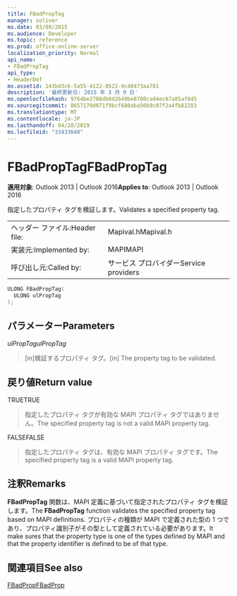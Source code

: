 ```yaml
---
title: FBadPropTag
manager: soliver
ms.date: 03/09/2015
ms.audience: Developer
ms.topic: reference
ms.prod: office-online-server
localization_priority: Normal
api_name:
- FBadPropTag
api_type:
- HeaderDef
ms.assetid: 143bd3c6-5a55-4122-8522-9c48473aa781
description: '最終更新日: 2015 年 3 月 9 日'
ms.openlocfilehash: 9764be2788db8d2649be8708cad4ec67a85af845
ms.sourcegitcommit: 8657170d071f9bcf680aba50b9c07f2a4fb82283
ms.translationtype: MT
ms.contentlocale: ja-JP
ms.lasthandoff: 04/28/2019
ms.locfileid: "33433648"
---
```

# <a name="fbadproptag"></a><span data-ttu-id="c0cfb-103">FBadPropTag</span><span class="sxs-lookup"><span data-stu-id="c0cfb-103">FBadPropTag</span></span>

  
  
<span data-ttu-id="c0cfb-104">**適用対象**: Outlook 2013 | Outlook 2016</span><span class="sxs-lookup"><span data-stu-id="c0cfb-104">**Applies to**: Outlook 2013 | Outlook 2016</span></span> 
  
<span data-ttu-id="c0cfb-105">指定したプロパティ タグを検証します。</span><span class="sxs-lookup"><span data-stu-id="c0cfb-105">Validates a specified property tag.</span></span> 
  
|||
|:-----|:-----|
|<span data-ttu-id="c0cfb-106">ヘッダー ファイル:</span><span class="sxs-lookup"><span data-stu-id="c0cfb-106">Header file:</span></span>  <br/> |<span data-ttu-id="c0cfb-107">Mapival.h</span><span class="sxs-lookup"><span data-stu-id="c0cfb-107">Mapival.h</span></span>  <br/> |
|<span data-ttu-id="c0cfb-108">実装元:</span><span class="sxs-lookup"><span data-stu-id="c0cfb-108">Implemented by:</span></span>  <br/> |<span data-ttu-id="c0cfb-109">MAPI</span><span class="sxs-lookup"><span data-stu-id="c0cfb-109">MAPI</span></span>  <br/> |
|<span data-ttu-id="c0cfb-110">呼び出し元:</span><span class="sxs-lookup"><span data-stu-id="c0cfb-110">Called by:</span></span>  <br/> |<span data-ttu-id="c0cfb-111">サービス プロバイダー</span><span class="sxs-lookup"><span data-stu-id="c0cfb-111">Service providers</span></span>  <br/> |
   
```cpp
ULONG FBadPropTag(
  ULONG ulPropTag
);
```

## <a name="parameters"></a><span data-ttu-id="c0cfb-112">パラメーター</span><span class="sxs-lookup"><span data-stu-id="c0cfb-112">Parameters</span></span>

 <span data-ttu-id="c0cfb-113">_ulPropTag_</span><span class="sxs-lookup"><span data-stu-id="c0cfb-113">_ulPropTag_</span></span>
  
> <span data-ttu-id="c0cfb-114">[in]検証するプロパティ タグ。</span><span class="sxs-lookup"><span data-stu-id="c0cfb-114">[in] The property tag to be validated.</span></span>
    
## <a name="return-value"></a><span data-ttu-id="c0cfb-115">戻り値</span><span class="sxs-lookup"><span data-stu-id="c0cfb-115">Return value</span></span>

<span data-ttu-id="c0cfb-116">TRUE</span><span class="sxs-lookup"><span data-stu-id="c0cfb-116">TRUE</span></span> 
  
> <span data-ttu-id="c0cfb-117">指定したプロパティ タグが有効な MAPI プロパティ タグではありません。</span><span class="sxs-lookup"><span data-stu-id="c0cfb-117">The specified property tag is not a valid MAPI property tag.</span></span> 
    
<span data-ttu-id="c0cfb-118">FALSE</span><span class="sxs-lookup"><span data-stu-id="c0cfb-118">FALSE</span></span> 
  
> <span data-ttu-id="c0cfb-119">指定したプロパティ タグは、有効な MAPI プロパティ タグです。</span><span class="sxs-lookup"><span data-stu-id="c0cfb-119">The specified property tag is a valid MAPI property tag.</span></span>
    
## <a name="remarks"></a><span data-ttu-id="c0cfb-120">注釈</span><span class="sxs-lookup"><span data-stu-id="c0cfb-120">Remarks</span></span>

<span data-ttu-id="c0cfb-121">**FBadPropTag** 関数は、MAPI 定義に基づいて指定されたプロパティ タグを検証します。</span><span class="sxs-lookup"><span data-stu-id="c0cfb-121">The **FBadPropTag** function validates the specified property tag based on MAPI definitions.</span></span> <span data-ttu-id="c0cfb-122">プロパティの種類が MAPI で定義された型の 1 つであり、プロパティ識別子がその型として定義されている必要があります。</span><span class="sxs-lookup"><span data-stu-id="c0cfb-122">It make sures that the property type is one of the types defined by MAPI and that the property identifier is defined to be of that type.</span></span> 
  
## <a name="see-also"></a><span data-ttu-id="c0cfb-123">関連項目</span><span class="sxs-lookup"><span data-stu-id="c0cfb-123">See also</span></span>



[<span data-ttu-id="c0cfb-124">FBadProp</span><span class="sxs-lookup"><span data-stu-id="c0cfb-124">FBadProp</span></span>](fbadprop.md)

